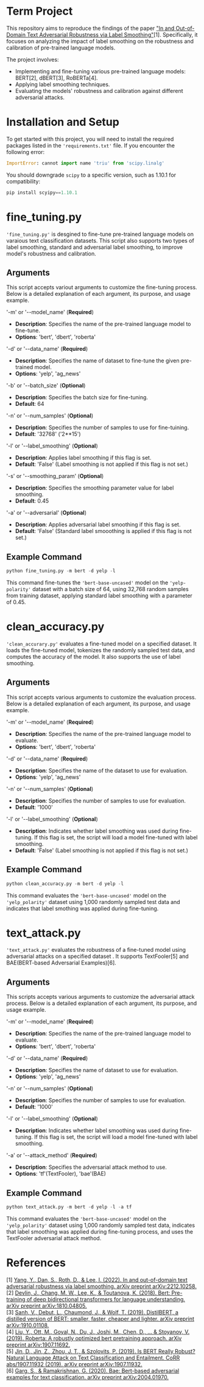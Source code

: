  # Term Project
This repository aims to reproduce the findings of the paper ["In and Out-of-Domain Text Adversarial Robustness via Label Smoothing"](https://arxiv.org/abs/2212.10258)[1]. Specifically, it focuses on analyzing the impact of label smoothing on the robustness and calibration of pre-trained language models.

The project involves:
- Implementing and fine-tuning various pre-trained language models: BERT[2], dBERT[3], RoBERTa[4].
- Applying label smoothing techniques.
- Evaluating the models' robustness and calibration against different adversarial attacks.


# Installation and Setup
To get started with this project, you will need to install the required packages listed in the `'requirements.txt'` file. If you encounter the following error:
```python
ImportError: cannot import name 'triu' from 'scipy.linalg'
```
You should downgrade `scipy` to a specific version, such as 1.10.1 for compatibility:
```python
pip install scyipy==1.10.1
```


# fine_tuning.py
`'fine_tuning.py'` is desgined to fine-tune pre-trained language models on varaious text classification datasets. This script also supports two types of label smoothing, standard and adversarial label smoothing, to improve model's robustness and calibration.

## Arguments
This script accepts variout arguments to customize the fine-tuning process. Below is a detailed explanation of each argument, its purpose, and usage example.

'-m' or '--model_name' (**Required**)
- **Description**: Specifies the name of the pre-trained language model to fine-tune.
- **Options**: 'bert', 'dbert', 'roberta'

'-d' or '--data_name' (**Required**)
- **Description**: Specifies the name of dataset to fine-tune the given pre-trained model.
- **Options**: 'yelp', 'ag_news'

'-b' or '--batch_size' (**Optional**)
- **Description**: Specifies the batch size for fine-tuning.
- **Default**: 64

'-n' or '--num_samples' (**Optional**)
- **Description**: Specifies the number of samples to use for fine-tuining.
- **Default**: '32768' ('2**15')

'-l' or '--label_smoothing' (**Optional**)
- **Description**: Applies label smoothing if this flag is set.
- **Default**: 'False' (Label smoothing is not applied if this flag is not set.)

'-s' or '--smoothing_param' (**Optional**)
- **Description**: Specifies the smoothing parameter value for label smoothing.
- **Default**: 0.45

'-a' or '--adversarial' (**Optional**)
- **Description**: Applies adversarial label smoothing if this flag is set.
- **Default**: 'False' (Standard label smooothing is applied if this flag is not set.)

## Example Command
```python
python fine_tuning.py -m bert -d yelp -l
```
This command fine-tunes the `'bert-base-uncased'` model on the `'yelp-polarity'` dataset with a batch size of 64, using 32,768 random samples from training dataset, applying standard label smoothing with a parameter of 0.45.


# clean_accuracy.py
`'clean_accurary.py'` evaluates a fine-tuned model on a specified dataset. It loads the fine-tuned model, tokenizes the randomly sampled test data, and computes the accuracy of the model. It also supports the use of label smoothing.

## Arguments
This script accepts various arguments to customize the evaluation process. Below is a detailed explanation of each argument, its purpose, and usage example.

'-m' or '--model_name' (**Required**)
- **Description**: Specifies the name of the pre-trained language model to evaluate.
- **Options**: 'bert', 'dbert', 'roberta'

'-d' or '--data_name' (**Required**)
- **Description**: Specifies the name of the dataset to use for evaluation.
- **Options**: 'yelp', 'ag_news'

'-n' or '--num_samples' (**Optional**)
- **Description**: Specifies the number of samples to use for evaluation.
- **Default**: '1000'

'-l' or '--label_smoothing' (**Optional**)
- **Description**: Indicates whether label smoothing was used during fine-tuning. If this flag is set, the script will load a model fine-tuned with label smoothing.
- **Default**: 'False' (Label smoothing is not applied if this flag is not set.)

## Example Command
```python
python clean_accuracy.py -m bert -d yelp -l
```
This command evaluates the `'bert-base-uncased'` model on the `'yelp_polarity'` dataset using 1,000 randomly sampled test data and indicates that label smothing was applied during fine-tuning.

# text_attack.py
`'text_attack.py'` evaluates the robustness of a fine-tuned model using adversarial attacks on a specified dataset . It supports TextFooler[5] and BAE(BERT-based Adversarial Examples)[6].

## Arguments
This scripts accepts various arguments to customize the adversarial attack process. Below is a detailed explanation of each argument, its purpose, and usage example.

'-m' or '--model_name' (**Required**)
- **Description**: Specifies the name of the pre-trained language model to evaluate.
- **Options**: 'bert', 'dbert', 'roberta'

'-d' or '--data_name' (**Required**)
- **Description**: Specifies the name of dataset to use for evaluation.
- **Options**: 'yelp', 'ag_news'

'-n' or '--num_samples' (**Optional**)
- **Description**: Specifies the number of samples to use for evaluation.
- **Default**: '1000'

'-l' or '--label_smoothing' (**Optional**)
- **Description**: Indicates whether label smoothing was used during fine-tuning. If this flag is set, the script will load a model fine-tuned with label smoothing.

'-a' or '--attack_method' (**Required**)
- **Description**: Specifies the adversarial attack method to use.
- **Options**: 'tf'(TextFooler), 'bae'(BAE)

## Example Command
```python
python text_attack.py -m bert -d yelp -l -a tf
```
This command evaluates the `'bert-base-uncased'` model on the `'yelp_polarity'` dataset using 1,000 randomly sampled test data, indicates that label smoothing was applied during fine-tuning process, and uses the TextFooler adversarial attack method.

# References
[1] [Yang, Y., Dan, S., Roth, D., & Lee, I. (2022). In and out-of-domain text adversarial robustness via label smoothing. arXiv preprint arXiv:2212.10258.](https://arxiv.org/abs/2212.10258)  
[2] [Devlin, J., Chang, M. W., Lee, K., & Toutanova, K. (2018). Bert: Pre-training of deep bidirectional transformers for language understanding. arXiv preprint arXiv:1810.04805.](https://arxiv.org/abs/1810.04805)  
[3] [Sanh, V., Debut, L., Chaumond, J., & Wolf, T. (2019). DistilBERT, a distilled version of BERT: smaller, faster, cheaper and lighter. arXiv preprint arXiv:1910.01108.](https://arxiv.org/abs/1910.01108)  
[4] [Liu, Y., Ott, M., Goyal, N., Du, J., Joshi, M., Chen, D., ... & Stoyanov, V. (2019). Roberta: A robustly optimized bert pretraining approach. arXiv preprint arXiv:1907.11692.](https://arxiv.org/abs/1907.11692)  
[5] [Jin, D., Jin, Z., Zhou, J. T., & Szolovits, P. (2019). Is BERT Really Robust? Natural Language Attack on Text Classification and Entailment. CoRR abs/1907.11932 (2019). arXiv preprint arXiv:1907.11932.](https://ojs.aaai.org/index.php/AAAI/article/view/6311)  
[6] [Garg, S., & Ramakrishnan, G. (2020). Bae: Bert-based adversarial examples for text classification. arXiv preprint arXiv:2004.01970.](https://arxiv.org/abs/2004.01970)  